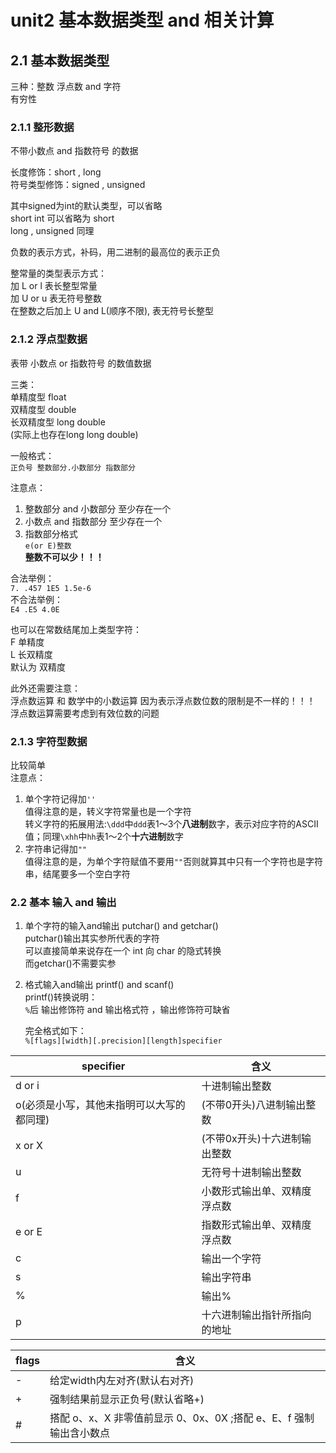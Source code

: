 # unit2 基本数据类型 and 相关计算

## 2.1 基本数据类型

三种：整数 浮点数 and 字符  
有穷性  

### 2.1.1 整形数据

不带小数点 and 指数符号 的数据  

长度修饰：short , long  
符号类型修饰：signed , unsigned  

其中signed为int的默认类型，可以省略  
short int 可以省略为 short  
long , unsigned 同理  

负数的表示方式，补码，用二进制的最高位的表示正负  

整常量的类型表示方式：  
加 L or l 表长整型常量  
加 U or u 表无符号整数  
在整数之后加上 U and L(顺序不限), 表无符号长整型  

### 2.1.2 浮点型数据

表带 小数点 or 指数符号 的数值数据  

三类：  
单精度型 float  
双精度型 double  
长双精度型 long double  
(实际上也存在long long double)  

一般格式：  
```正负号 整数部分.小数部分 指数部分```  

注意点：  

1. 整数部分 and 小数部分 至少存在一个  
2. 小数点 and 指数部分 至少存在一个  
3. 指数部分格式  
    ```e(or E)整数```  
    **整数不可以少！！！**  

合法举例：  
```7. .457 1E5 1.5e-6```  
不合法举例：  
```E4 .E5 4.0E```  

也可以在常数结尾加上类型字符：  
F 单精度  
L 长双精度  
默认为 双精度  

此外还需要注意：  
浮点数运算 和 数学中的小数运算 因为表示浮点数位数的限制是不一样的！！！  
浮点数运算需要考虑到有效位数的问题  

### 2.1.3 字符型数据

比较简单  
注意点：

1. 单个字符记得加`''`  
    值得注意的是，转义字符常量也是一个字符  
    转义字符的拓展用法:`\ddd`中`ddd`表1～3个**八进制**数字，表示对应字符的ASCII值；同理`\xhh`中`hh`表1～2个**十六进制**数字  
2. 字符串记得加`""`  
    值得注意的是，为单个字符赋值不要用`""`否则就算其中只有一个字符也是字符串，结尾要多一个空白字符  

### 2.2 基本 输入 and 输出

1. 单个字符的输入and输出  putchar() and getchar()  
    putchar()输出其实参所代表的字符  
    可以直接简单来说存在一个 int 向 char 的隐式转换  
    而getchar()不需要实参  
2. 格式输入and输出 printf() and scanf()  
    printf()转换说明：  
    `%`后 输出修饰符 and 输出格式符 ，输出修饰符可缺省  

    完全格式如下：  
    ```%[flags][width][.precision][length]specifier```  

| specifier      | 含义                         |
| ------------- | ---------------------------- |
| d or i        | 十进制输出整数               |
| o(必须是小写，其他未指明可以大写的都同理) | (不带0开头)八进制输出整数    |
| x or X        | (不带0x开头)十六进制输出整数 |
| u             | 无符号十进制输出整数         |
| f             | 小数形式输出单、双精度浮点数 |
| e or E        | 指数形式输出单、双精度浮点数 |
| c             | 输出一个字符                 |
| s             | 输出字符串                   |
| %             | 输出%                        |
| p             | 十六进制输出指针所指向的地址 |

| flags | 含义                            |
| ----- | ------------------------------- |
| -     | 给定width内左对齐(默认右对齐)   |
| +     | 强制结果前显示正负号(默认省略+) |
| #     | 搭配 o、x、X 非零值前显示 0、0x、0X ;搭配 e、E、f 强制输出含小数点 |
